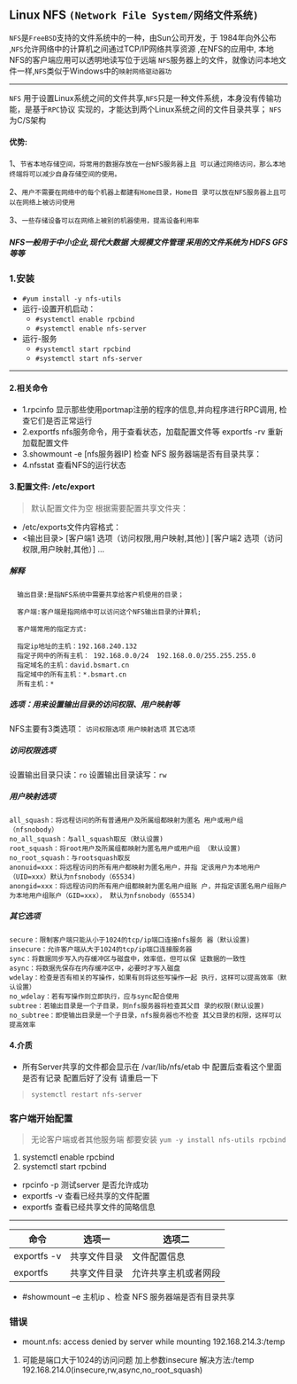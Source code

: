 Linux NFS `(Network File System/网络文件系统)`
---
`NFS`是`FreeBSD`支持的文件系统中的一种，由Sun公司开发，于 1984年向外公布 ,`NFS`允许网络中的计算机之间通过TCP/IP网络共享资源 ,在NFS的应用中,
本地NFS的客户端应用可以透明地读写位于远端 `NFS`服务器上的文件，就像访问本地文件一样,`NFS`类似于Windows中的`映射网络驱动器功`  

----
`NFS` 用于设置Linux系统之间的文件共享,`NFS`只是一种文件系统，本身没有传输功能，是基于`RPC`协议 实现的，才能达到两个Linux系统之间的文件目录共享；
 `NFS`为C/S架构
#### 优势: 
 1、`节省本地存储空间，将常用的数据存放在一台NFS服务器上且 可以通过网络访问，那么本地终端将可以减少自身存储空间的使用。` 
 
 2、`用户不需要在网络中的每个机器上都建有Home目录，Home目 录可以放在NFS服务器上且可以在网络上被访问使用` 
 
 3、`一些存储设备可以在网络上被别的机器使用，提高设备利用率`
 
 ##### NFS一般用于中小企业,现代大数据 大规模文件管理 采用的文件系统为 HDFS GFS等等
 ### 1.安装
 * `#yum install -y nfs-utils`
 * 运行-设置开机启动： 
   * `#systemctl enable rpcbind `
   * `#systemctl enable nfs-server`
 * 运行-服务
   * `#systemctl start rpcbind`
   * `#systemctl start nfs-server`
  ----
  #### 2.相关命令
  * 1.rpcinfo  显示那些使用portmap注册的程序的信息,并向程序进行RPC调用, 检查它们是否正常运行 
  * 2.exportfs nfs服务命令，用于查看状态，加载配置文件等  exportfs -rv 重新加载配置文件 
  * 3.showmount -e [nfs服务器IP]  检查 NFS 服务器端是否有目录共享： 
  * 4.nfsstat 查看NFS的运行状态
  #### 3.配置文件: /etc/export
  > 默认配置文件为空 根据需要配置共享文件夹： 
  * /etc/exports文件内容格式： 
  * <输出目录> [客户端1 选项（访问权限,用户映射,其他）] [客户端2 选项（访问权限,用户映射,其他）] … 
  ##### 解释
  ```
    输出目录:是指NFS系统中需要共享给客户机使用的目录； 
    
    客户端:客户端是指网络中可以访问这个NFS输出目录的计算机;
    
    客户端常用的指定方式: 
    
    指定ip地址的主机：192.168.240.132 
    指定子网中的所有主机： 192.168.0.0/24  192.168.0.0/255.255.255.0 
    指定域名的主机：david.bsmart.cn 
    指定域中的所有主机：*.bsmart.cn
    所有主机：*
  ```
  ##### 选项：用来设置输出目录的访问权限、用户映射等 
  NFS主要有3类选项： `访问权限选项` `用户映射选项` `其它选项`
  ##### 访问权限选项 
  设置输出目录只读：`ro`
  设置输出目录读写：`rw` 
  
  ##### 用户映射选项 
  
  `all_squash：将远程访问的所有普通用户及所属组都映射为匿名 用户或用户组（nfsnobody）`<br/>
  `no_all_squash：与all_squash取反（默认设置)` <br/>
  `root_squash：将root用户及所属组都映射为匿名用户或用户组 （默认设置)` <br/>
  `no_root_squash：与rootsquash取反`<br/>
  `anonuid=xxx：将远程访问的所有用户都映射为匿名用户，并指 定该用户为本地用户（UID=xxx）默认为nfsnobody（65534)` <br/>
  `anongid=xxx：将远程访问的所有用户组都映射为匿名用户组账 户，并指定该匿名用户组账户为本地用户组账户（GID=xxx）， 默认为nfsnobody（65534)` <br/>
  
   ##### 其它选项 
  
  `secure：限制客户端只能从小于1024的tcp/ip端口连接nfs服务 器（默认设置)` <br/>
  `insecure：允许客户端从大于1024的tcp/ip端口连接服务器`<br/>
  `sync：将数据同步写入内存缓冲区与磁盘中，效率低，但可以保 证数据的一致性`<br/>
  `async：将数据先保存在内存缓冲区中，必要时才写入磁盘`<br/>
  `wdelay：检查是否有相关的写操作，如果有则将这些写操作一起 执行，这样可以提高效率（默认设置）` <br/>
  `no_wdelay：若有写操作则立即执行，应与sync配合使用`  <br/>
  `subtree：若输出目录是一个子目录，则nfs服务器将检查其父目 录的权限(默认设置)` <br/>
  `no_subtree：即使输出目录是一个子目录，nfs服务器也不检查 其父目录的权限，这样可以提高效率`<br/>
#### 4.介质
* 所有Server共享的文件都会显示在 /var/lib/nfs/etab 中 配置后查看这个里面是否有记录 配置后好了没有 请重启一下
> `systemctl restart nfs-server`

### 客户端开始配置
> 无论客户端或者其他服务端 都要安装 `yum -y install nfs-utils rpcbind`
1. systemctl enable rpcbind
2. systemctl start  rpcbind
* rpcinfo -p 测试server 是否允许成功
* exportfs -v 查看已经共享的文件配置
* exportfs 查看已经共享文件的简略信息  
----
|命令|选项一|选项二|
|--|--|--|
| exportfs -v|共享文件目录|文件配置信息|
|exportfs|共享文件目录|允许共享主机或者网段|
*  #showmount –e 主机ip  、检查 NFS 服务器端是否有目录共享  
### 错误
* mount.nfs: access denied by server while mounting 192.168.214.3:/temp 
1. 可能是端口大于1024的访问问题 加上参数insecure
解决方法:/temp  192.168.214.0(insecure,rw,async,no_root_squash)
